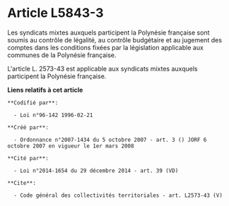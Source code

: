 # Article L5843-3

Les syndicats mixtes auxquels participent la Polynésie française sont soumis au contrôle de légalité, au contrôle budgétaire
et au jugement des comptes dans les conditions fixées par la législation applicable aux communes de la Polynésie française.

L'article L. 2573-43 est applicable aux syndicats mixtes auxquels participent la Polynésie française.

**Liens relatifs à cet article**

	**Codifié par**:

	  - Loi n°96-142 1996-02-21

	**Créé par**:

	  - Ordonnance n°2007-1434 du 5 octobre 2007 - art. 3 () JORF 6 octobre 2007 en vigueur le 1er mars 2008

	**Cité par**:

	  - Loi n°2014-1654 du 29 décembre 2014 - art. 39 (VD)

	**Cite**:

	  - Code général des collectivités territoriales - art. L2573-43 (V)
